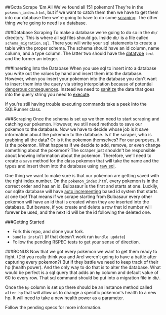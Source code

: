 
##Gotta Scrape 'Em All
We've found all 151 pokemon! They're in the `pokemon_index.html`, but if we want to catch them then we have to get them into our database then we're going to have to do some [scraping](http://ruby.bastardsbook.com/chapters/html-parsing/).  The other thing we're going to need is a database.

###Database Scraping
To make a database we're going to do so in the `db/` directory.  This is where all sql files should go.  Inside `db/` is a file called `schema_migration.sql`.  There you will write your sql statements to create a table with the proper schema.  The schema should have an id column, name column, and a type column. The latter two should have the [datatype](http://www.sqlite.org/datatype3.html) `text` and the former an integer.

###Inserting Into the Database
When you use sql to insert into a database you write out the values by hand and insert them into the database.  However, when you insert your pokemon into the database you don't want to insert them into the query via string interpolation because of potential [dangerous consequences](http://xkcd.com/327/).  Instead we need to [sanitize](http://stackoverflow.com/questions/9614236/escaping-strings-for-ruby-sqlite-insert) the data that goes into the query string you need to [execute](http://rdoc.info/github/luislavena/sqlite3-ruby).

If you're still having trouble executing commands take a peek into the SQLRunner class.

###Scraping
Once the schema is set up we then need to start scraping and catching our pokemon. However, we still need methods to save our pokemon to the database.  Now we have to decide whose job is it save information about the pokemon to the database.  Is it the scraper, who is grabbing all the data? Or is it the pokemon themselves?  For our purposes, it is the pokemon.  What happens if we decide to add, remove, or even change something about the pokemon? The scraper just shouldn't be responsible about knowing information about the pokemon.  Therefore, we'll need to create a `save` method for the class pokemon that will take the name and the types and insert them into the database using [raw sql](http://www.sqlite.org/lang.html).

One thing we want to make sure is that our pokemon are getting saved with the right index number.  On the `pokemon_index.html` every pokemon is in the correct order and has an id.  Bulbasaur is the first and starts at one.  Luckily, our sqlite database will have [auto incrementing](http://www.sqlite.org/faq.html#q1) based id system that starts at one too!  That means if we scrape starting from Bulbasaur every other pokemon will have an id that is created when they are inserted into the database.  But beware, if you create and delete a row that id number will forever be used, and the next id will be the id following the deleted one.

###Getting Started
- Fork this repo, and clone your fork.
- `bundle install` (if that doesn't work run `bundle update`)
- Follow the pending RSPEC tests to get your sense of direction.

###BONUS
Now that we got every pokemon we want to get them ready to fight. (Did you really think you and Arel weren't going to have a battle after capturing every pokemon?) But if they battle we need to keep track of their hp (health power).  And the only way to do that is to alter the database.  What would be perfect is a sql query that adds an `hp` column and default value of 60 to every row.  That sql command should be put into a migration file in `db/`.

Once the `hp` column is set up there should be an instance method called `alter_hp` that will allow us to change a specific pokemon's health to a new hp.  It will need to take a new health power as a parameter. 

Follow the pending specs for more information.
